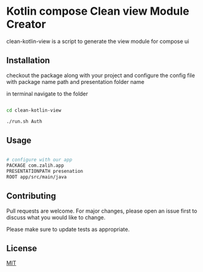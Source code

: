 # Kotlin compose Clean view Module Creator

clean-kotlin-view is a script to generate the view module for compose ui
## Installation

checkout the package along with your project and 
configure the config file with package name path and presentation folder name

in terminal navigate to the folder
```bash

cd clean-kotlin-view

./run.sh Auth

```

## Usage

```bash

# configure with our app
PACKAGE com.zalih.app
PRESENTATIONPATH presenation
ROOT app/src/main/java

```

## Contributing

Pull requests are welcome. For major changes, please open an issue first
to discuss what you would like to change.

Please make sure to update tests as appropriate.

## License

[MIT](https://choosealicense.com/licenses/mit/)
